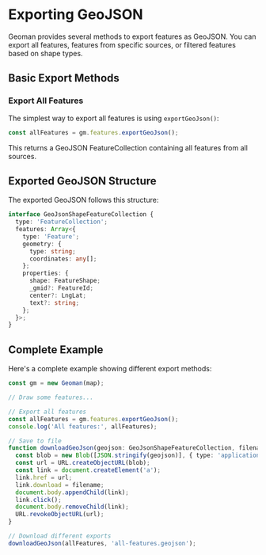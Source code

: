 # Exporting GeoJSON

Geoman provides several methods to export features as GeoJSON. You can export all features, features from specific sources, or filtered features based on shape types.

## Basic Export Methods

### Export All Features

The simplest way to export all features is using `exportGeoJson()`:

```typescript
const allFeatures = gm.features.exportGeoJson();
```

This returns a GeoJSON FeatureCollection containing all features from all sources.

## Exported GeoJSON Structure

The exported GeoJSON follows this structure:

```typescript
interface GeoJsonShapeFeatureCollection {
  type: 'FeatureCollection';
  features: Array<{
    type: 'Feature';
    geometry: {
      type: string;
      coordinates: any[];
    };
    properties: {
      shape: FeatureShape;
      _gmid?: FeatureId;
      center?: LngLat;
      text?: string;
    };
  }>;
}
```

## Complete Example

Here's a complete example showing different export methods:

```typescript
const gm = new Geoman(map);

// Draw some features...

// Export all features
const allFeatures = gm.features.exportGeoJson();
console.log('All features:', allFeatures);

// Save to file
function downloadGeoJson(geojson: GeoJsonShapeFeatureCollection, filename: string) {
  const blob = new Blob([JSON.stringify(geojson)], { type: 'application/json' });
  const url = URL.createObjectURL(blob);
  const link = document.createElement('a');
  link.href = url;
  link.download = filename;
  document.body.appendChild(link);
  link.click();
  document.body.removeChild(link);
  URL.revokeObjectURL(url);
}

// Download different exports
downloadGeoJson(allFeatures, 'all-features.geojson');
```
